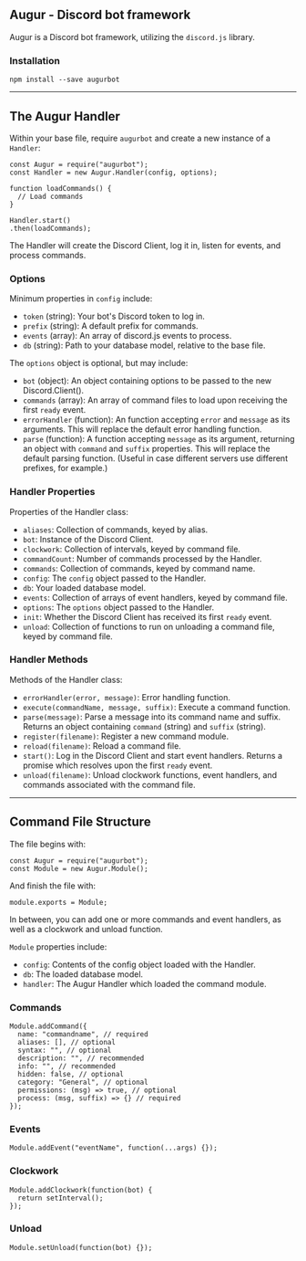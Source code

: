 ## Augur - Discord bot framework

Augur is a Discord bot framework, utilizing the `discord.js` library.

### Installation

`npm install --save augurbot`

---

## The Augur Handler

Within your base file, require `augurbot` and create a new instance of a `Handler`:
```
const Augur = require("augurbot");
const Handler = new Augur.Handler(config, options);

function loadCommands() {
  // Load commands
}

Handler.start()
.then(loadCommands);
```

The Handler will create the Discord Client, log it in, listen for events, and process commands.

### Options

Minimum properties in `config` include:
* `token` (string): Your bot's Discord token to log in.
* `prefix` (string): A default prefix for commands.
* `events` (array): An array of discord.js events to process.
* `db` (string): Path to your database model, relative to the base file.

The `options` object is optional, but may include:
* `bot` (object): An object containing options to be passed to the new Discord.Client().
* `commands` (array): An array of command files to load upon receiving the first `ready` event.
* `errorHandler` (function): An function accepting `error` and `message` as its arguments. This will replace the default error handling function.
* `parse` (function): A function accepting `message` as its argument, returning an object with `command` and `suffix` properties. This will replace the default parsing function. (Useful in case different servers use different prefixes, for example.)

### Handler Properties

Properties of the Handler class:
* `aliases`: Collection of commands, keyed by alias.
* `bot`: Instance of the Discord Client.
* `clockwork`: Collection of intervals, keyed by command file.
* `commandCount`: Number of commands processed by the Handler.
* `commands`: Collection of commands, keyed by command name.
* `config`: The `config` object passed to the Handler.
* `db`: Your loaded database model.
* `events`: Collection of arrays of event handlers, keyed by command file.
* `options`: The `options` object passed to the Handler.
* `init`: Whether the Discord Client has received its first `ready` event.
* `unload`: Collection of functions to run on unloading a command file, keyed by command file.

### Handler Methods

Methods of the Handler class:
* `errorHandler(error, message)`: Error handling function.
* `execute(commandName, message, suffix)`: Execute a command function.
* `parse(message)`: Parse a message into its command name and suffix. Returns an object containing `command` (string) and `suffix` (string).
* `register(filename)`: Register a new command module.
* `reload(filename)`: Reload a command file.
* `start()`: Log in the Discord Client and start event handlers. Returns a promise which resolves upon the first `ready` event.
* `unload(filename)`: Unload clockwork functions, event handlers, and commands associated with the command file.

---

## Command File Structure

The file begins with:
```
const Augur = require("augurbot");
const Module = new Augur.Module();
```
And finish the file with:
```
module.exports = Module;
```

In between, you can add one or more commands and event handlers, as well as a clockwork and unload function.

`Module` properties include:
* `config`: Contents of the config object loaded with the Handler.
* `db`: The loaded database model.
* `handler`: The Augur Handler which loaded the command module.

### Commands
```
Module.addCommand({
  name: "commandname", // required
  aliases: [], // optional
  syntax: "", // optional
  description: "", // recommended
  info: "", // recommended
  hidden: false, // optional
  category: "General", // optional
  permissions: (msg) => true, // optional
  process: (msg, suffix) => {} // required
});
```

### Events
```
Module.addEvent("eventName", function(...args) {});
```

### Clockwork
```
Module.addClockwork(function(bot) {
  return setInterval();
});
```

### Unload
```
Module.setUnload(function(bot) {});
```
